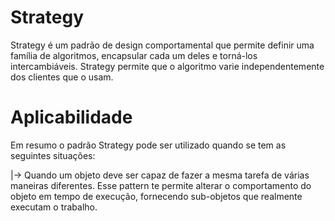 # Strategy
Strategy é um padrão de design comportamental que permite definir uma família de algoritmos, encapsular cada um deles e torná-los intercambiáveis. Strategy permite que o algoritmo varie independentemente dos clientes que o usam.

# Aplicabilidade

Em resumo o padrão Strategy pode ser utilizado quando se tem as seguintes situações:

|-> Quando um objeto deve ser capaz de fazer a mesma tarefa de várias maneiras diferentes. Esse pattern te permite alterar o comportamento do objeto em tempo de execução, fornecendo sub-objetos que realmente executam o trabalho.



